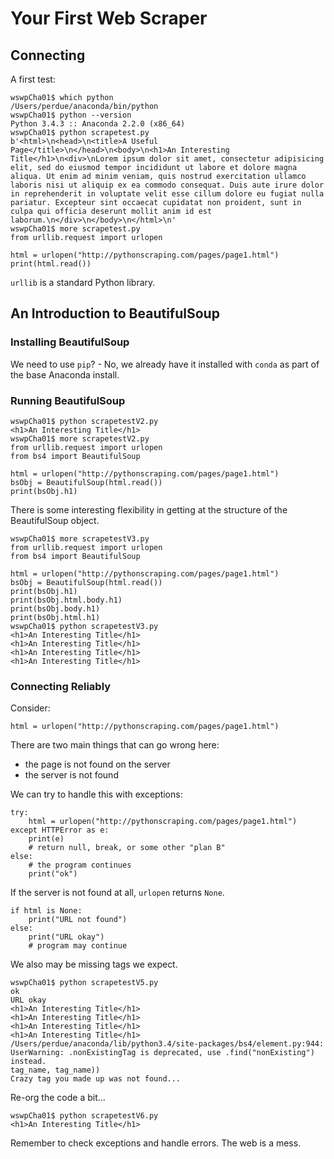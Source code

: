 # Your First Web Scraper

## Connecting

A first test:

    wswpCha01$ which python
    /Users/perdue/anaconda/bin/python
    wswpCha01$ python --version
    Python 3.4.3 :: Anaconda 2.2.0 (x86_64)
    wswpCha01$ python scrapetest.py
    b'<html>\n<head>\n<title>A Useful Page</title>\n</head>\n<body>\n<h1>An Interesting Title</h1>\n<div>\nLorem ipsum dolor sit amet, consectetur adipisicing elit, sed do eiusmod tempor incididunt ut labore et dolore magna aliqua. Ut enim ad minim veniam, quis nostrud exercitation ullamco laboris nisi ut aliquip ex ea commodo consequat. Duis aute irure dolor in reprehenderit in voluptate velit esse cillum dolore eu fugiat nulla pariatur. Excepteur sint occaecat cupidatat non proident, sunt in culpa qui officia deserunt mollit anim id est laborum.\n</div>\n</body>\n</html>\n'
    wswpCha01$ more scrapetest.py
    from urllib.request import urlopen
    
    html = urlopen("http://pythonscraping.com/pages/page1.html")
    print(html.read())

`urllib` is a standard Python library.

## An Introduction to BeautifulSoup

### Installing BeautifulSoup

We need to use `pip`? - No, we already have it installed with `conda` as part of the base
Anaconda install.

### Running BeautifulSoup

    wswpCha01$ python scrapetestV2.py
    <h1>An Interesting Title</h1>
    wswpCha01$ more scrapetestV2.py
    from urllib.request import urlopen
    from bs4 import BeautifulSoup
    
    html = urlopen("http://pythonscraping.com/pages/page1.html")
    bsObj = BeautifulSoup(html.read())
    print(bsObj.h1)

There is some interesting flexibility in getting at the structure of the
BeautifulSoup object.

    wswpCha01$ more scrapetestV3.py
    from urllib.request import urlopen
    from bs4 import BeautifulSoup
    
    html = urlopen("http://pythonscraping.com/pages/page1.html")
    bsObj = BeautifulSoup(html.read())
    print(bsObj.h1)
    print(bsObj.html.body.h1)
    print(bsObj.body.h1)
    print(bsObj.html.h1)
    wswpCha01$ python scrapetestV3.py
    <h1>An Interesting Title</h1>
    <h1>An Interesting Title</h1>
    <h1>An Interesting Title</h1>
    <h1>An Interesting Title</h1>

### Connecting Reliably

Consider:

    html = urlopen("http://pythonscraping.com/pages/page1.html")

There are two main things that can go wrong here:

* the page is not found on the server
* the server is not found

We can try to handle this with exceptions:

    try:
        html = urlopen("http://pythonscraping.com/pages/page1.html")
    except HTTPError as e:
        print(e)
        # return null, break, or some other "plan B"
    else:
        # the program continues
        print("ok")

If the server is not found at all, `urlopen` returns `None`.

    if html is None:
        print("URL not found")
    else:
        print("URL okay")
        # program may continue

We also may be missing tags we expect.

    wswpCha01$ python scrapetestV5.py
    ok
    URL okay
    <h1>An Interesting Title</h1>
    <h1>An Interesting Title</h1>
    <h1>An Interesting Title</h1>
    <h1>An Interesting Title</h1>
    /Users/perdue/anaconda/lib/python3.4/site-packages/bs4/element.py:944: UserWarning: .nonExistingTag is deprecated, use .find("nonExisting") instead.
    tag_name, tag_name))
    Crazy tag you made up was not found...

Re-org the code a bit...

    wswpCha01$ python scrapetestV6.py
    <h1>An Interesting Title</h1>

Remember to check exceptions and handle errors. The web is a mess.


